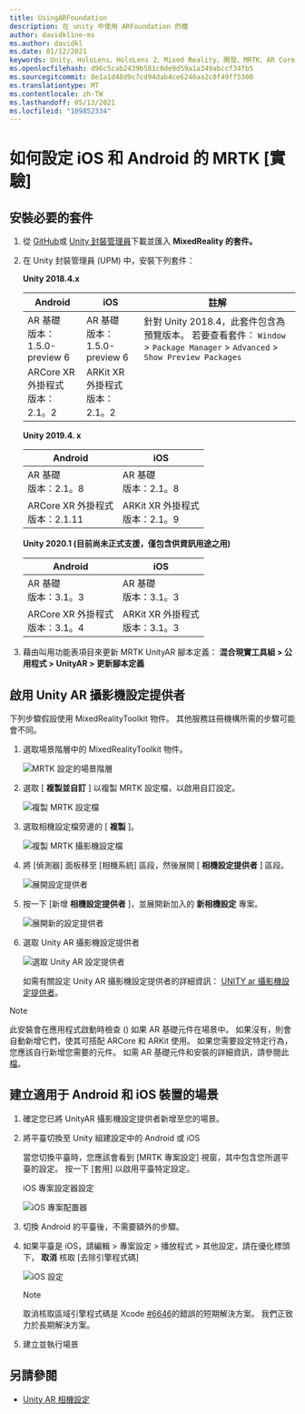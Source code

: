 ```yaml
---
title: UsingARFoundation
description: 在 unity 中使用 ARFoundation 的檔
author: davidkline-ms
ms.author: davidkl
ms.date: 01/12/2021
keywords: Unity、HoloLens、HoloLens 2、Mixed Reality、開發、MRTK、AR Core、AR 套件
ms.openlocfilehash: d96c5cab2439b581c0de9d59a1a349abccf34fb5
ms.sourcegitcommit: 8e1a1d48d9c7cd94dab4ce6246aa2c0f49ff5308
ms.translationtype: MT
ms.contentlocale: zh-TW
ms.lasthandoff: 05/13/2021
ms.locfileid: "109852334"
---
```

# <a name="how-to-configure-mrtk-for-ios-and-android-experimental"></a>如何設定 iOS 和 Android 的 MRTK [實驗]

## <a name="install-required-packages"></a>安裝必要的套件

1. 從 [GitHub](https://github.com/microsoft/MixedRealityToolkit-Unity/releases/tag/v2.3.0)或 [Unity 封裝管理員](../configuration/usingupm.md)下載並匯入 **MixedReality 的套件。**

1. 在 Unity 封裝管理員 (UPM) 中，安裝下列套件：

    **Unity 2018.4.x**

    | **Android** | **iOS** | 註解 |
    | --- | --- | --- |
    | AR 基礎  <br/> 版本： 1.5.0-preview 6 | AR 基礎  <br/> 版本： 1.5.0-preview 6 | 針對 Unity 2018.4，此套件包含為預覽版本。 若要查看套件： `Window` > `Package Manager` > `Advanced` > `Show Preview Packages` |
    | ARCore XR 外掛程式 <br/> 版本：2.1。2 | ARKit XR 外掛程式 <br/> 版本：2.1。2 | |

    **Unity 2019.4. x**

    | **Android** | **iOS** |
    | --- | --- |
    | AR 基礎  <br/> 版本：2.1。8 |  AR 基礎  <br/> 版本：2.1。8 |
    | ARCore XR 外掛程式 <br/> 版本：2.1.11 | ARKit XR 外掛程式 <br/> 版本：2.1。9 |

    **Unity 2020.1 (目前尚未正式支援，僅包含供資訊用途之用)**

    | **Android** | **iOS** |
    | --- | --- |
    | AR 基礎  <br/> 版本：3.1。3 |  AR 基礎  <br/> 版本：3.1。3 |
    | ARCore XR 外掛程式 <br/> 版本：3.1。4 | ARKit XR 外掛程式 <br/> 版本：3.1。3 |

1. 藉由叫用功能表項目來更新 MRTK UnityAR 腳本定義： **混合現實工具組 > 公用程式 > UnityAR > 更新腳本定義**

## <a name="enabling-the-unity-ar-camera-settings-provider"></a>啟用 Unity AR 攝影機設定提供者

下列步驟假設使用 MixedRealityToolkit 物件。 其他服務註冊機構所需的步驟可能會不同。

1. 選取場景階層中的 MixedRealityToolkit 物件。

    ![MRTK 設定的場景階層](../features/images/MRTK_ConfiguredHierarchy.png)

1. 選取 [ **複製並自訂** ] 以複製 MRTK 設定檔，以啟用自訂設定。

    ![複製 MRTK 設定檔](../features/images/camera-system/CloneProfileARFoundation.png)

1. 選取相機設定檔旁邊的 [ **複製** ]。

    ![複製 MRTK 攝影機設定檔](../features/images/camera-system/CloneCameraProfileARFoundation.png)

1. 將 [偵測器] 面板移至 [相機系統] 區段，然後展開 [ **相機設定提供者** ] 區段。

    ![展開設定提供者](../features/images/camera-system/ExpandProviders.png)

1. 按一下 [新增 **相機設定提供者** ]，並展開新加入的 **新相機設定** 專案。

    ![展開新的設定提供者](../features/images/camera-system/ExpandNewProvider.png)

1. 選取 Unity AR 攝影機設定提供者

    ![選取 Unity AR 設定提供者](../features/images/camera-system/SelectUnityArSettings.png)

    如需有關設定 Unity AR 攝影機設定提供者的詳細資訊： [UNITY ar 攝影機設定提供者](../features/camera-system/unity-ar-camera-settings.md)。

> [!NOTE]
> 此安裝會在應用程式啟動時檢查 () 如果 AR 基礎元件在場景中。 如果沒有，則會自動新增它們，使其可搭配 ARCore 和 ARKit 使用。
> 如果您需要設定特定行為，您應該自行新增您需要的元件。
> 如需 AR 基礎元件和安裝的詳細資訊，請參閱此 [檔](https://docs.unity3d.com/Packages/com.unity.xr.arfoundation@2.2/manual/index.html#samples)。

## <a name="building-a-scene-for-android-and-ios-devices"></a>建立適用于 Android 和 iOS 裝置的場景

1. 確定您已將 UnityAR 攝影機設定提供者新增至您的場景。

1. 將平臺切換至 Unity 組建設定中的 Android 或 iOS

    當您切換平臺時，您應該會看到 [MRTK 專案設定] 視窗，其中包含您所選平臺的設定。  按一下 [套用] 以啟用平臺特定設定。

    iOS 專案設定器設定

    ![iOS 專案配置器](../features/images/camera-system/MRTKProjectConfigurator.png)

1. 切換 Android 的平臺後，不需要額外的步驟。

1. 如果平臺是 iOS，請編輯 > 專案設定 > 播放程式 > 其他設定，請在優化標頭下， **取消** 核取 [去除引擎程式碼]

    ![iOS 設定](../features/images/camera-system/UncheckStripEngineCodeiOS.png)

    > [!NOTE]
    > 取消核取區域引擎程式碼是 Xcode [#6646](https://github.com/microsoft/MixedRealityToolkit-Unity/issues/6646)的錯誤的短期解決方案。  我們正致力於長期解決方案。

1. 建立並執行場景

## <a name="see-also"></a>另請參閱

- [Unity AR 相機設定](../features/camera-system/unity-ar-camera-settings.md)
